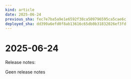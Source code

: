 ```yaml
---
kind: article
date: 2025-06-24
previous_sha: fec7e7ba5a9e1e6592f38ca509796595ca5cae6c
deployed_sha: dd399a6efd0f8ab13616c65db0b31832026ef3fd
---
```


# 2025-06-24

Release notes:

Geen release notes
